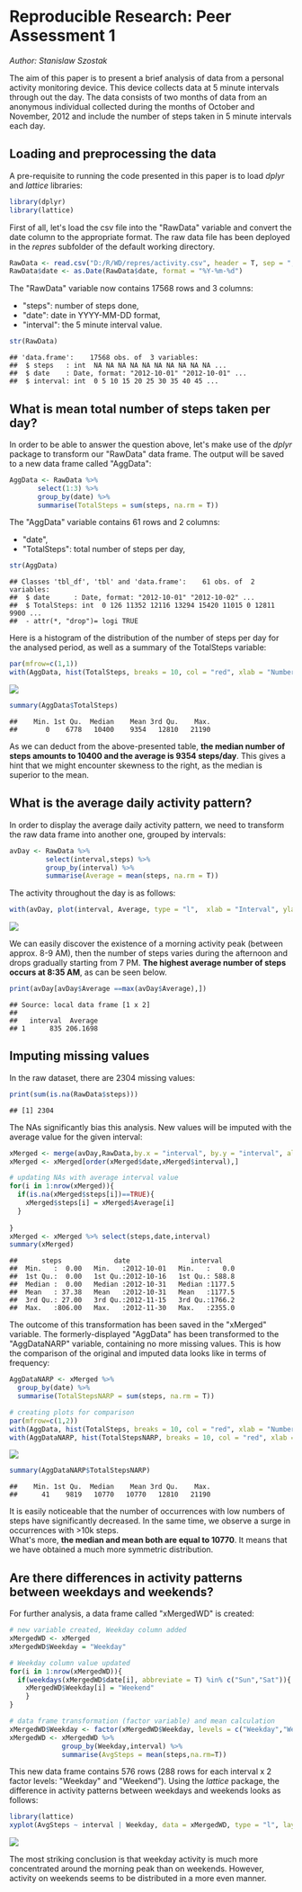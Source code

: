 # Reproducible Research: Peer Assessment 1
_Author: Stanislaw Szostak_

The aim of this paper is to present a brief analysis of data from a personal activity monitoring device. This device collects data at 5 minute intervals through out the day. The data consists of two months of data from an anonymous individual collected during the months of October and November, 2012 and include the number of steps taken in 5 minute intervals each day.

## Loading and preprocessing the data
A pre-requisite to running the code presented in this paper is to load _dplyr_ and _lattice_ libraries:

```r
library(dplyr)
library(lattice)
```

First of all, let's load the csv file into the "RawData" variable and convert the date column to the appropriate format. The raw data file has been deployed in the _repres_ subfolder of the default working directory.

```r
RawData <- read.csv("D:/R/WD/repres/activity.csv", header = T, sep = ",", stringsAsFactors = F)
RawData$date <- as.Date(RawData$date, format = "%Y-%m-%d")
```

The "RawData" variable now contains 17568 rows and 3 columns:  
- "steps": number of steps done,  
- "date": date in YYYY-MM-DD format,  
- "interval": the 5 minute interval value.

```r
str(RawData)
```

```
## 'data.frame':	17568 obs. of  3 variables:
##  $ steps   : int  NA NA NA NA NA NA NA NA NA NA ...
##  $ date    : Date, format: "2012-10-01" "2012-10-01" ...
##  $ interval: int  0 5 10 15 20 25 30 35 40 45 ...
```


## What is mean total number of steps taken per day?
In order to be able to answer the question above, let's make use of the _dplyr_ package to transform our "RawData" data frame. The output will be saved to a new data frame called "AggData":

```r
AggData <- RawData %>% 
       select(1:3) %>%  
       group_by(date) %>%
       summarise(TotalSteps = sum(steps, na.rm = T))
```

The "AggData" variable contains 61 rows and 2 columns:  
- "date",  
- "TotalSteps": total number of steps per day,  


```r
str(AggData)
```

```
## Classes 'tbl_df', 'tbl' and 'data.frame':	61 obs. of  2 variables:
##  $ date      : Date, format: "2012-10-01" "2012-10-02" ...
##  $ TotalSteps: int  0 126 11352 12116 13294 15420 11015 0 12811 9900 ...
##  - attr(*, "drop")= logi TRUE
```

Here is a histogram of the distribution of the number of steps per day for the analysed period, as well as a summary of the TotalSteps variable:  

```r
par(mfrow=c(1,1))
with(AggData, hist(TotalSteps, breaks = 10, col = "red", xlab = "Number of steps", main = "Histogram of the total number of steps per day"))
```

![](PA1_template_files/figure-html/unnamed-chunk-6-1.png) 

```r
summary(AggData$TotalSteps)
```

```
##    Min. 1st Qu.  Median    Mean 3rd Qu.    Max. 
##       0    6778   10400    9354   12810   21190
```

As we can deduct from the above-presented table, **the median number of steps amounts to 10400 and the average is 9354 steps/day**. This gives a hint that we might encounter skewness to the right, as the median is superior to the mean.

## What is the average daily activity pattern?
In order to display the average daily activity pattern, we need to transform the raw data frame into another one, grouped by intervals:

```r
avDay <- RawData %>%
         select(interval,steps) %>%
         group_by(interval) %>%
         summarise(Average = mean(steps, na.rm = T))
```

The activity throughout the day is as follows:

```r
with(avDay, plot(interval, Average, type = "l",  xlab = "Interval", ylab = "Number of steps", main = "Average number of steps per interval"))
```

![](PA1_template_files/figure-html/unnamed-chunk-8-1.png) 

We can easily discover the existence of a morning activity peak (between approx. 8-9 AM), then the number of steps varies during the afternoon and drops gradually starting from 7 PM. **The highest average number of steps occurs at 8:35 AM**, as can be seen below.

```r
print(avDay[avDay$Average ==max(avDay$Average),])
```

```
## Source: local data frame [1 x 2]
## 
##   interval  Average
## 1      835 206.1698
```

## Imputing missing values
In the raw dataset, there are 2304 missing values:

```r
print(sum(is.na(RawData$steps)))
```

```
## [1] 2304
```

The NAs significantly bias this analysis. New values will be imputed with the average value for the given interval:

```r
xMerged <- merge(avDay,RawData,by.x = "interval", by.y = "interval", all=TRUE)
xMerged <- xMerged[order(xMerged$date,xMerged$interval),]

# updating NAs with average interval value
for(i in 1:nrow(xMerged)){
  if(is.na(xMerged$steps[i])==TRUE){
    xMerged$steps[i] = xMerged$Average[i]
  }
  
}
xMerged <- xMerged %>% select(steps,date,interval)
summary(xMerged)
```

```
##      steps             date               interval     
##  Min.   :  0.00   Min.   :2012-10-01   Min.   :   0.0  
##  1st Qu.:  0.00   1st Qu.:2012-10-16   1st Qu.: 588.8  
##  Median :  0.00   Median :2012-10-31   Median :1177.5  
##  Mean   : 37.38   Mean   :2012-10-31   Mean   :1177.5  
##  3rd Qu.: 27.00   3rd Qu.:2012-11-15   3rd Qu.:1766.2  
##  Max.   :806.00   Max.   :2012-11-30   Max.   :2355.0
```

The outcome of this transformation has been saved in the "xMerged" variable. The formerly-displayed "AggData" has been transformed to the "AggDataNARP" variable, containing no more missing values. This is how the comparison of the original and imputed data looks like in terms of frequency:

```r
AggDataNARP <- xMerged %>% 
  group_by(date) %>%
  summarise(TotalStepsNARP = sum(steps, na.rm = T))

# creating plots for comparison
par(mfrow=c(1,2))
with(AggData, hist(TotalSteps, breaks = 10, col = "red", xlab = "Number of steps", main = "Total steps per day"))
with(AggDataNARP, hist(TotalStepsNARP, breaks = 10, col = "red", xlab = "Number of steps", main = "Total steps per day, NA replaced"))
```

![](PA1_template_files/figure-html/unnamed-chunk-12-1.png) 

```r
summary(AggDataNARP$TotalStepsNARP)
```

```
##    Min. 1st Qu.  Median    Mean 3rd Qu.    Max. 
##      41    9819   10770   10770   12810   21190
```

It is easily noticeable that the number of occurrences with low numbers of steps have significantly decreased. In the same time, we observe a surge in occurrences with >10k steps.  
What's more, **the median and mean both are equal to 10770**. It means that we have obtained a much more symmetric distribution.


## Are there differences in activity patterns between weekdays and weekends?

For further analysis, a data frame called "xMergedWD" is created:

```r
# new variable created, Weekday column added
xMergedWD <- xMerged
xMergedWD$Weekday = "Weekday"

# Weekday column value updated
for(i in 1:nrow(xMergedWD)){
  if(weekdays(xMergedWD$date[i], abbreviate = T) %in% c("Sun","Sat")){
    xMergedWD$Weekday[i] = "Weekend"
    }
}

# data frame transformation (factor variable) and mean calculation
xMergedWD$Weekday <- factor(xMergedWD$Weekday, levels = c("Weekday","Weekend"))
xMergedWD <- xMergedWD %>% 
             group_by(Weekday,interval) %>%
             summarise(AvgSteps = mean(steps,na.rm=T))
```

This new data frame contains 576 rows (288 rows for each interval x 2 factor levels: "Weekday" and "Weekend"). Using the _lattice_ package, the difference in activity patterns between weekdays and weekends looks as follows:

```r
library(lattice)
xyplot(AvgSteps ~ interval | Weekday, data = xMergedWD, type = "l", layout=c(1,2))
```

![](PA1_template_files/figure-html/unnamed-chunk-14-1.png) 

The most striking conclusion is that weekday activity is much more concentrated around the morning peak than on weekends. However, activity on weekends seems to be distributed in a more even manner.
